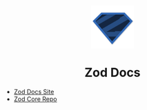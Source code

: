 <p align="center">
    <img src="logo.svg" width="100px" align="center" />
    <h1 align="center">Zod Docs</h1>
</p>

- [Zod Docs Site](https://zod-org.github.io/zod-docs/)
- [Zod Core Repo](https://github.com/colinhacks/zod)